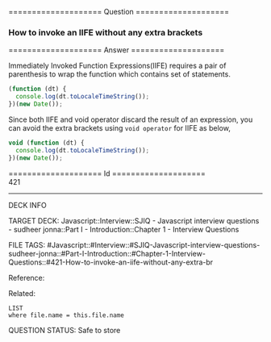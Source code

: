 ==================== Question ====================  

### How to invoke an IIFE without any extra brackets  

==================== Answer ====================  

Immediately Invoked Function Expressions(IIFE) requires a pair of parenthesis to
wrap the function which contains set of statements.

```js
(function (dt) {
  console.log(dt.toLocaleTimeString());
})(new Date());
```

Since both IIFE and void operator discard the result of an expression, you can
avoid the extra brackets using `void operator` for IIFE as below,

```js
void (function (dt) {
  console.log(dt.toLocaleTimeString());
})(new Date());
```

==================== Id ====================  
421

---

DECK INFO

TARGET DECK: Javascript::Interview::SJIQ - Javascript interview questions - sudheer jonna::Part I - Introduction::Chapter 1 - Interview Questions

FILE TAGS: #Javascript::#Interview::#SJIQ-Javascript-interview-questions-sudheer-jonna::#Part-I-Introduction::#Chapter-1-Interview-Questions::#421-How-to-invoke-an-iife-without-any-extra-br

Reference:

Related:

```dataview
LIST
where file.name = this.file.name
```

QUESTION STATUS: Safe to store

